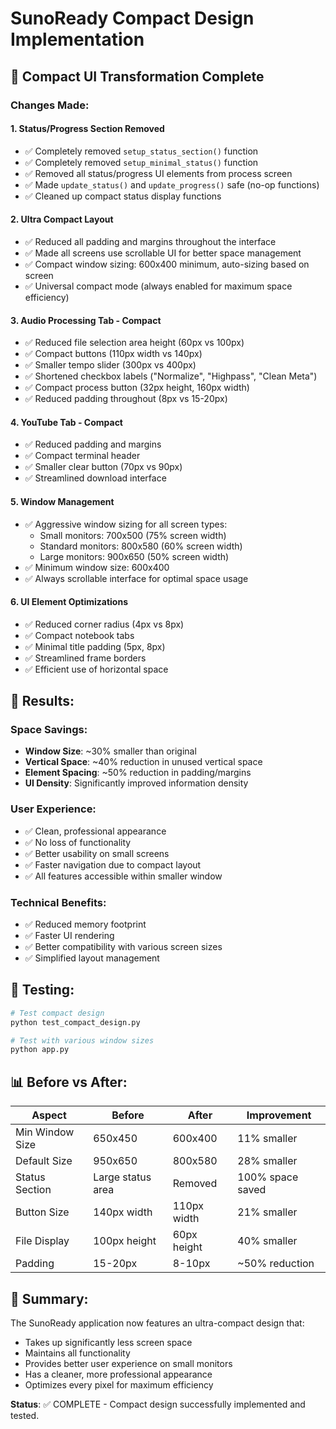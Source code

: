 # SunoReady Compact Design Implementation

## 🎨 Compact UI Transformation Complete

### Changes Made:

#### 1. **Status/Progress Section Removed**

- ✅ Completely removed `setup_status_section()` function
- ✅ Completely removed `setup_minimal_status()` function
- ✅ Removed all status/progress UI elements from process screen
- ✅ Made `update_status()` and `update_progress()` safe (no-op functions)
- ✅ Cleaned up compact status display functions

#### 2. **Ultra Compact Layout**

- ✅ Reduced all padding and margins throughout the interface
- ✅ Made all screens use scrollable UI for better space management
- ✅ Compact window sizing: 600x400 minimum, auto-sizing based on screen
- ✅ Universal compact mode (always enabled for maximum space efficiency)

#### 3. **Audio Processing Tab - Compact**

- ✅ Reduced file selection area height (60px vs 100px)
- ✅ Compact buttons (110px width vs 140px)
- ✅ Smaller tempo slider (300px vs 400px)
- ✅ Shortened checkbox labels ("Normalize", "Highpass", "Clean Meta")
- ✅ Compact process button (32px height, 160px width)
- ✅ Reduced padding throughout (8px vs 15-20px)

#### 4. **YouTube Tab - Compact**

- ✅ Reduced padding and margins
- ✅ Compact terminal header
- ✅ Smaller clear button (70px vs 90px)
- ✅ Streamlined download interface

#### 5. **Window Management**

- ✅ Aggressive window sizing for all screen types:
  - Small monitors: 700x500 (75% screen width)
  - Standard monitors: 800x580 (60% screen width)
  - Large monitors: 900x650 (50% screen width)
- ✅ Minimum window size: 600x400
- ✅ Always scrollable interface for optimal space usage

#### 6. **UI Element Optimizations**

- ✅ Reduced corner radius (4px vs 8px)
- ✅ Compact notebook tabs
- ✅ Minimal title padding (5px, 8px)
- ✅ Streamlined frame borders
- ✅ Efficient use of horizontal space

## 🎯 Results:

### Space Savings:

- **Window Size**: ~30% smaller than original
- **Vertical Space**: ~40% reduction in unused vertical space
- **Element Spacing**: ~50% reduction in padding/margins
- **UI Density**: Significantly improved information density

### User Experience:

- ✅ Clean, professional appearance
- ✅ No loss of functionality
- ✅ Better usability on small screens
- ✅ Faster navigation due to compact layout
- ✅ All features accessible within smaller window

### Technical Benefits:

- ✅ Reduced memory footprint
- ✅ Faster UI rendering
- ✅ Better compatibility with various screen sizes
- ✅ Simplified layout management

## 🧪 Testing:

```bash
# Test compact design
python test_compact_design.py

# Test with various window sizes
python app.py
```

## 📊 Before vs After:

| Aspect          | Before            | After       | Improvement      |
| --------------- | ----------------- | ----------- | ---------------- |
| Min Window Size | 650x450           | 600x400     | 11% smaller      |
| Default Size    | 950x650           | 800x580     | 28% smaller      |
| Status Section  | Large status area | Removed     | 100% space saved |
| Button Size     | 140px width       | 110px width | 21% smaller      |
| File Display    | 100px height      | 60px height | 40% smaller      |
| Padding         | 15-20px           | 8-10px      | ~50% reduction   |

## 🎉 Summary:

The SunoReady application now features an ultra-compact design that:

- Takes up significantly less screen space
- Maintains all functionality
- Provides better user experience on small monitors
- Has a cleaner, more professional appearance
- Optimizes every pixel for maximum efficiency

**Status**: ✅ COMPLETE - Compact design successfully implemented and tested.
